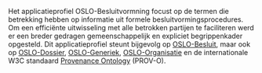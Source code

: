 Het applicatieprofiel OSLO-Besluitvormning focust op de termen die betrekking hebben op informatie uit 
formele besluitvormingsprocedures. Om een efficiënte uitwisseling met alle betrokken partijen te 
faciliteren werd er een breder gedragen gemeenschappelijk en expliciet begrippenkader opgesteld. 
Dit applicatieprofiel steunt bijgevolg op [OSLO-Besluit](https://data.vlaanderen.be/ns/besluit/),
maar ook op [OSLO-Dossier](https://data.vlaanderen.be/ns/dossier/), 
[OSLO-Generiek](https://data.vlaanderen.be/ns/generiek), 
[OSLO-Organisatie](https://data.vlaanderen.be/ns/organisatie)
 en de internationale W3C standaard [Provenance Ontology](https://www.w3.org/TR/prov-o/) (PROV-O).
